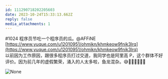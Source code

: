 ```yaml
---
id: 111290718202205603
date: 2023-10-24T15:33:13.662Z
reply: false
media_attachments: 1
---
```


#1024 程序员节吃一个程序员的瓜。@AFFiNE   
[https://www.yuque.com/u12010951/ohmikn/khmkeow9fnik3lrq](https://www.yuque.com/u12010951/ohmikn/khmkeow9fnik3lrq)  
以前因为工作原因，跟很多程序员打过交道，我同学也是阿里高 P，这个群体不好评价。因为前几年的虚假繁荣，涌入的人太多啦，鱼龙混杂。😅😮‍💨😮‍💨😮‍💨

![None](https://files.e5n.cc/media_attachments/files/111/290/680/616/005/589/original/abf7a1cd61911bd5.jpg)
